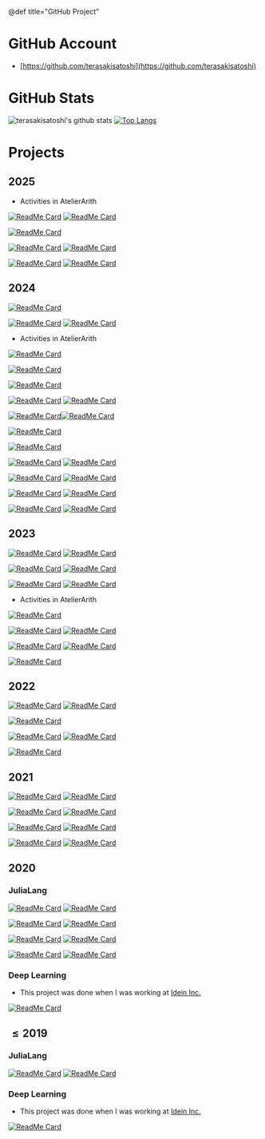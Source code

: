@def title="GitHub Project"

# GitHub Account

- [https://github.com/terasakisatoshi](https://github.com/terasakisatoshi)

# GitHub Stats

![terasakisatoshi's github stats](https://github-readme-stats.vercel.app/api?username=terasakisatoshi&show_icons=true&theme=monokai&show_icons=true)
[![Top Langs](https://github-readme-stats.vercel.app/api/top-langs/?username=terasakisatoshi&theme=monokai&hide=css,html,jupyter%20notebook)](https://github.com/anuraghazra/github-readme-stats)

# Projects

## 2025

- Activities in AtelierArith

[![ReadMe Card](https://github-readme-stats.vercel.app/api/pin/?username=AtelierArith&repo=DocumenterTranslationOpenAIBackend.jl&show_owner=true&theme=monokai)](https://github.com/AtelierArith/DocumenterTranslationOpenAIBackend.jl)
[![ReadMe Card](https://github-readme-stats.vercel.app/api/pin/?username=AtelierArith&repo=MethodExploerer.jl&show_owner=true&theme=monokai)](https://github.com/AtelierArith/MethodExploerer.jl)

[![ReadMe Card](https://github-readme-stats.vercel.app/api/pin/?username=AtelierArith&repo=rust-random-logo&show_owner=true&theme=monokai)](https://github.com/AtelierArith/rust-random-logo)

[![ReadMe Card](https://github-readme-stats.vercel.app/api/pin/?username=AtelierArith&repo=DocstringTranslation.jl&show_owner=true&theme=monokai)](https://github.com/AtelierArith/DocstringTranslation.jl)
[![ReadMe Card](https://github-readme-stats.vercel.app/api/pin/?username=AtelierArith&repo=DocstringTranslationOllamaBackend.jl&show_owner=true&theme=monokai)](https://github.com/AtelierArith/DocstringTranslationOllamaBackend.jl)

[![ReadMe Card](https://github-readme-stats.vercel.app/api/pin/?username=AtelierArith&repo=DocstringTranslationExoBackend.jl&show_owner=true&theme=monokai)](https://github.com/AtelierArith/DocstringTranslationExoBackend.jl)
[![ReadMe Card](https://github-readme-stats.vercel.app/api/pin/?username=AtelierArith&repo=DocstringTranslationGoogleTransBackend.jl&show_owner=true&theme=monokai)](https://github.com/AtelierArith/DocstringTranslationGoogleTransBackend.jl)

## 2024

[![ReadMe Card](https://github-readme-stats.vercel.app/api/pin/?username=terasakisatoshi&repo=TypingSVG.jl&show_owner=true&theme=monokai)](https://github.com/terasakisatoshi/TypingSVG.jl)

[![ReadMe Card](https://github-readme-stats.vercel.app/api/pin/?username=terasakisatoshi&repo=jldev_jluna&show_owner=true&theme=monokai)](https://github.com/terasakisatoshi/jldev_jluna)
[![ReadMe Card](https://github-readme-stats.vercel.app/api/pin/?username=terasakisatoshi&repo=MyCling.jl&show_owner=true&theme=monokai)](https://github.com/terasakisatoshi/MyCling.jl)

- Activities in AtelierArith

[![ReadMe Card](https://github-readme-stats.vercel.app/api/pin/?username=AtelierArith&repo=TerminalSystemMonitor.jl&show_owner=true&theme=monokai)](https://github.com/AtelierArith/TerminalSystemMonitor.jl)

[![ReadMe Card](https://github-readme-stats.vercel.app/api/pin/?username=AtelierArith&repo=MacOSIOReport.jl&show_owner=true&theme=monokai)](https://github.com/AtelierArith/MacOSIOReport.jl)

[![ReadMe Card](https://github-readme-stats.vercel.app/api/pin/?username=AtelierArith&repo=PlutoMonacoEditor.jl&show_owner=true&theme=monokai)](https://github.com/AtelierArith/PlutoMonacoEditor.jl)

[![ReadMe Card](https://github-readme-stats.vercel.app/api/pin/?username=AtelierArith&repo=PlutoMonacoDiffViewer.jl&show_owner=true&theme=monokai)](https://github.com/AtelierArith/PlutoMonacoDiffViewer.jl)
[![ReadMe Card](https://github-readme-stats.vercel.app/api/pin/?username=AtelierArith&repo=PkgBump.jl&show_owner=true&theme=monokai)](https://github.com/AtelierArith/PkgBump.jl)

[![ReadMe Card](https://github-readme-stats.vercel.app/api/pin/?username=AtelierArith&repo=QuartzGetWindow.jl&show_owner=true&theme=monokai)](https://github.com/AtelierArith/QuartzGetWindow.jl)[![ReadMe Card](https://github-readme-stats.vercel.app/api/pin/?username=AtelierArith&repo=DocstringAsImage.jl&show_owner=true&theme=monokai)](https://github.com/AtelierArith/DocstringAsImage.jl)

[![ReadMe Card](https://github-readme-stats.vercel.app/api/pin/?username=AtelierArith&repo=TerminalGat.jl&show_owner=true&theme=monokai)](https://github.com/AtelierArith/TerminalGat.jl)

[![ReadMe Card](https://github-readme-stats.vercel.app/api/pin/?username=AtelierArith&repo=DocstringChef.jl&show_owner=true&theme=monokai)](https://github.com/AtelierArith/DocstringChef.jl)

[![ReadMe Card](https://github-readme-stats.vercel.app/api/pin/?username=AtelierArith&repo=CarbonNowCLI.jl&show_owner=true&theme=monokai)](https://github.com/AtelierArith/CarbonNowCLI.jl)
[![ReadMe Card](https://github-readme-stats.vercel.app/api/pin/?username=AtelierArith&repo=PlutoEditorColorThemes.jl&show_owner=true&theme=monokai)](https://github.com/AtelierArith/PlutoEditorColorThemes.jl)

[![ReadMe Card](https://github-readme-stats.vercel.app/api/pin/?username=AtelierArith&repo=TabNineCompletion.jl&show_owner=true&theme=monokai)](https://github.com/AtelierArith/TabNineCompletion.jl)
[![ReadMe Card](https://github-readme-stats.vercel.app/api/pin/?username=AtelierArith&repo=dart-random-logo&show_owner=true&theme=monokai)](https://github.com/AtelierArith/dart-random-logo)

[![ReadMe Card](https://github-readme-stats.vercel.app/api/pin/?username=AtelierArith&repo=CxxRandomLogo&show_owner=true&theme=monokai)](https://github.com/AtelierArith/CxxRandomLogo)
[![ReadMe Card](https://github-readme-stats.vercel.app/api/pin/?username=AtelierArith&repo=EasyEigenInterface.jl&show_owner=true&theme=monokai)](https://github.com/AtelierArith/EasyEigenInterface.jl)

[![ReadMe Card](https://github-readme-stats.vercel.app/api/pin/?username=AtelierArith&repo=OmikujiWorkflow.jl&show_owner=true&theme=monokai)](https://github.com/AtelierArith/OmikujiWorkflow.jl)
[![ReadMe Card](https://github-readme-stats.vercel.app/api/pin/?username=AtelierArith&repo=OkinawaCompPhysFoodSurvey2024.jl&show_owner=true&theme=monokai)](https://github.com/AtelierArith/OkinawaCompPhysFoodSurvey2024.jl)


## 2023

[![ReadMe Card](https://github-readme-stats.vercel.app/api/pin/?username=terasakisatoshi&repo=jldev_rye&show_owner=true&theme=monokai)](https://github.com/terasakisatoshi/jldev_rye)
[![ReadMe Card](https://github-readme-stats.vercel.app/api/pin/?username=terasakisatoshi&repo=WitchViewer.jl&show_owner=true&theme=monokai)](https://github.com/terasakisatoshi/WitchViewer.jl)

[![ReadMe Card](https://github-readme-stats.vercel.app/api/pin/?username=terasakisatoshi&repo=Sacabambaspis.jl&show_owner=true&theme=monokai)](https://github.com/terasakisatoshi/Sacabambaspis.jl)
[![ReadMe Card](https://github-readme-stats.vercel.app/api/pin/?username=terasakisatoshi&repo=Cerastes.jl&show_owner=true&theme=monokai)](https://github.com/terasakisatoshi/Cerastes.jl)

[![ReadMe Card](https://github-readme-stats.vercel.app/api/pin/?username=terasakisatoshi&repo=Parsley.jl&show_owner=true&theme=monokai)](https://github.com/terasakisatoshi/Parsley.jl)
[![ReadMe Card](https://github-readme-stats.vercel.app/api/pin/?username=terasakisatoshi&repo=MojiMoji.jl&show_owner=true&theme=monokai)](https://github.com/terasakisatoshi/MojiMoji.jl)

- Activities in AtelierArith

[![ReadMe Card](https://github-readme-stats.vercel.app/api/pin/?username=AtelierArith&repo=julia_tutorial&show_owner=true&theme=monokai)](https://github.com/AtelierArith/julia_tutorial)

[![ReadMe Card](https://github-readme-stats.vercel.app/api/pin/?username=AtelierArith&repo=Lamp.jl&show_owner=true&theme=monokai)](https://github.com/AtelierArith/Lamp.jl)
[![ReadMe Card](https://github-readme-stats.vercel.app/api/pin/?username=AtelierArith&repo=SegRCDB.jl&show_owner=true&theme=monokai)](https://github.com/AtelierArith/RandomLogos.jl)

[![ReadMe Card](https://github-readme-stats.vercel.app/api/pin/?username=AtelierArith&repo=SegRCDB.jl&show_owner=true&theme=monokai)](https://github.com/AtelierArith/SegRCDB.jl)
[![ReadMe Card](https://github-readme-stats.vercel.app/api/pin/?username=AtelierArith&repo=VisualAtom.jl&show_owner=true&theme=monokai)](https://github.com/AtelierArith/VisualAtom.jl)

[![ReadMe Card](https://github-readme-stats.vercel.app/api/pin/?username=AtelierArith&repo=Kyuri.jl&show_owner=true&theme=monokai)](https://github.com/AtelierArith/Kyuri.jl)


## 2022

[![ReadMe Card](https://github-readme-stats.vercel.app/api/pin/?username=terasakisatoshi&repo=PCRP.jl&show_owner=true&theme=monokai)](https://github.com/terasakisatoshi/PCRP.jl)
[![ReadMe Card](https://github-readme-stats.vercel.app/api/pin/?username=terasakisatoshi&repo=TweetPlots.jl&show_owner=true&theme=monokai)](https://github.com/terasakisatoshi/TweetPlots.jl)

[![ReadMe Card](https://github-readme-stats.vercel.app/api/pin/?username=terasakisatoshi&repo=QuartzGetWindow.jl&show_owner=true&theme=monokai)](https://github.com/terasakisatoshi/QuartzGetWindow.jl)

[![ReadMe Card](https://github-readme-stats.vercel.app/api/pin/?username=AtelierArith&repo=Kyulacs.jl&show_owner=true&theme=monokai)](https://github.com/AtelierArith/Kyulacs.jl)
[![ReadMe Card](https://github-readme-stats.vercel.app/api/pin/?username=AtelierArith&repo=PyPlotly.jl&show_owner=true&theme=monokai)](https://github.com/AtelierArith/PyPlotly.jl)

[![ReadMe Card](https://github-readme-stats.vercel.app/api/pin/?username=AtelierArith&repo=GomalizingFlow.jl&show_owner=true&theme=monokai)](https://github.com/AtelierArith/GomalizingFlow.jl)

## 2021

[![ReadMe Card](https://github-readme-stats.vercel.app/api/pin/?username=terasakisatoshi&repo=MyTemplate.jl&show_owner=true&theme=monokai)](https://github.com/terasakisatoshi/MyTemplate.jl)
[![ReadMe Card](https://github-readme-stats.vercel.app/api/pin/?username=terasakisatoshi&repo=sysimage_creator&show_owner=true&theme=monokai)](https://github.com/terasakisatoshi/sysimage_creator)

[![ReadMe Card](https://github-readme-stats.vercel.app/api/pin/?username=terasakisatoshi&repo=MyPlutoflow.jl&show_owner=true&theme=monokai)](https://github.com/terasakisatoshi/MyPlutoflow.jl)
[![ReadMe Card](https://github-readme-stats.vercel.app/api/pin/?username=terasakisatoshi&repo=streamlit_handwritten_recognition&show_owner=true&theme=monokai)](https://github.com/terasakisatoshi/streamlit_handwritten_recognition)

[![ReadMe Card](https://github-readme-stats.vercel.app/api/pin/?username=terasakisatoshi&repo=streamlit_handwritten_recognition&show_owner=true&theme=monokai)](https://github.com/terasakisatoshi/streamlit_handwritten_recognition)
[![ReadMe Card](https://github-readme-stats.vercel.app/api/pin/?username=terasakisatoshi&repo=binder_docker_playground&show_owner=true&theme=monokai)](https://github.com/terasakisatoshi/binder_docker_playground)

[![ReadMe Card](https://github-readme-stats.vercel.app/api/pin/?username=terasakisatoshi&repo=MyVSCodeWorkspace.jl&show_owner=true&theme=monokai)](https://github.com/terasakisatoshi/MyVSCodeWorkspace.jl)
[![ReadMe Card](https://github-readme-stats.vercel.app/api/pin/?username=terasakisatoshi&repo=jldev_poetry&show_owner=true&theme=monokai)](https://github.com/terasakisatoshi/jldev_poetry)

## 2020

### JuliaLang

[![ReadMe Card](https://github-readme-stats.vercel.app/api/pin/?username=terasakisatoshi&repo=OpenCVBuilder.jl&show_owner=true&theme=monokai)](https://github.com/terasakisatoshi/OpenCVBuilder.jl)
[![ReadMe Card](https://github-readme-stats.vercel.app/api/pin/?username=terasakisatoshi&repo=ImageProcessing.jl&show_owner=true&theme=monokai)](https://github.com/terasakisatoshi/ImageProcessing.jl)

[![ReadMe Card](https://github-readme-stats.vercel.app/api/pin/?username=terasakisatoshi&repo=MatPlotWrap.jl&show_owner=true&theme=monokai)](https://github.com/terasakisatoshi/MatPlotWrap.jl)
[![ReadMe Card](https://github-readme-stats.vercel.app/api/pin/?username=terasakisatoshi&repo=CallJ.jl&show_owner=true&theme=monokai)](https://github.com/terasakisatoshi/CallJ.jl)

[![ReadMe Card](https://github-readme-stats.vercel.app/api/pin/?username=terasakisatoshi&repo=wasm_with_julia&show_owner=true&theme=monokai)](https://github.com/terasakisatoshi/wasm_with_julia)
[![ReadMe Card](https://github-readme-stats.vercel.app/api/pin/?username=terasakisatoshi&repo=MyGenieExample.jl&show_owner=true&theme=monokai)](https://github.com/terasakisatoshi/MyGenieExample.jl)

[![ReadMe Card](https://github-readme-stats.vercel.app/api/pin/?username=terasakisatoshi&repo=CameraApp.jl&show_owner=true&theme=monokai)](https://github.com/terasakisatoshi/github-readme-stats)
[![ReadMe Card](https://github-readme-stats.vercel.app/api/pin/?username=terasakisatoshi&repo=HelloX.jl&show_owner=true&theme=monokai)](https://github.com/terasakisatoshi/github-readme-stats)

### Deep Learning

- This project was done when I was working at [Idein Inc.](https://idein.jp/en/)

[![ReadMe Card](https://github-readme-stats.vercel.app/api/pin/?username=terasakisatoshi&repo=chainer-hand-pose&theme=monokai)](https://github.com/Idein/chainer-hand-pose)

## $\leq 2019$

### JuliaLang

[![ReadMe Card](https://github-readme-stats.vercel.app/api/pin/?username=terasakisatoshi&repo=Gomah.jl&show_owner=true&theme=monokai)](https://github.com/terasakisatoshi/Gomah.jl)
[![ReadMe Card](https://github-readme-stats.vercel.app/api/pin/?username=terasakisatoshi&repo=PPN.jl&show_owner=true&theme=monokai)](https://github.com/terasakisatoshi/PPN.jl)

### Deep Learning

- This project was done when I was working at [Idein Inc.](https://idein.jp/en/)

[![ReadMe Card](https://github-readme-stats.vercel.app/api/pin/?username=terasakisatoshi&repo=chainer-pose-proposal-net&theme=monokai)](https://github.com/Idein/chainer-pose-proposal-net)
